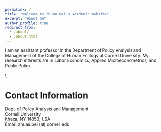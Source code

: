 ```yaml
---
permalink: /
title: "Welcome to Zhuan Pei's Academic Website"
excerpt: "About me"
author_profile: true
redirect_from: 
  - /about/
  - /about.html
---
```

I am an assistant professor in the Department of Policy Analysis and Management of the College of Human Ecology at Cornell University. My research interests are in Labor Economics, Applied Microeconometrics, and Public Policy.\
\
\

Contact Information 
======

Dept. of Policy Analysis and Management\
Cornell University\
Ithaca, NY 14853, USA\
Email:  zhuan.pei (at) cornell.edu

